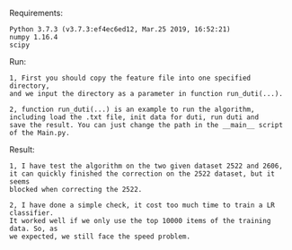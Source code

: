Requirements:
    
    Python 3.7.3 (v3.7.3:ef4ec6ed12, Mar.25 2019, 16:52:21)
    numpy 1.16.4
    scipy
    
Run:
    
    1, First you should copy the feature file into one specified directory, 
    and we input the directory as a parameter in function run_duti(...).
    
    2, function run_duti(...) is an example to run the algorithm, 
    including load the .txt file, init data for duti, run duti and 
    save the result. You can just change the path in the __main__ script 
    of the Main.py.
    
Result:

    1, I have test the algorithm on the two given dataset 2522 and 2606, 
    it can quickly finished the correction on the 2522 dataset, but it seems 
    blocked when correcting the 2522.
    
    2, I have done a simple check, it cost too much time to train a LR classifier. 
    It worked well if we only use the top 10000 items of the training data. So, as 
    we expected, we still face the speed problem.
    